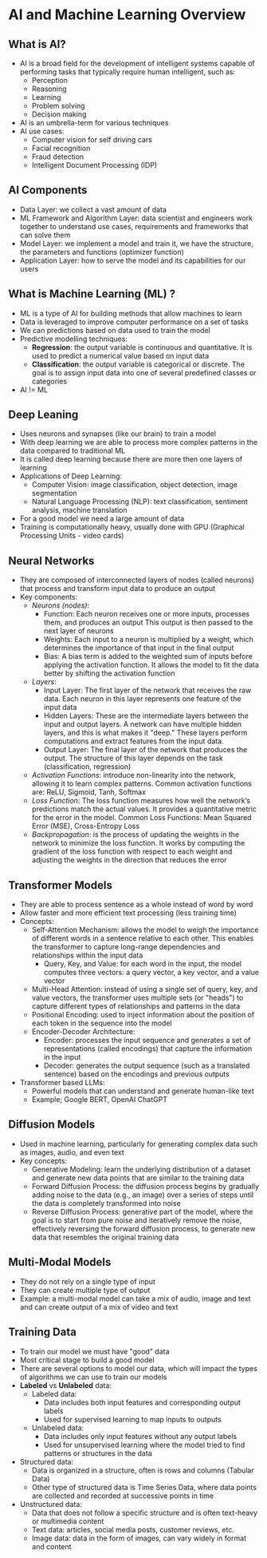 # AI and Machine Learning Overview

## What is AI?

- AI is a broad field for the development of intelligent systems capable of performing tasks that typically require human intelligent, such as:
    - Perception
    - Reasoning
    - Learning
    - Problem solving
    - Decision making
- AI is an umbrella-term for various techniques
- AI use cases:
    - Computer vision for self driving cars
    - Facial recognition
    - Fraud detection
    - Intelligent Document Processing  (IDP)

## AI Components

- Data Layer: we collect a vast amount of data
- ML Framework and Algorithm Layer: data scientist and engineers work together to understand use cases, requirements and frameworks that can solve them
- Model Layer: we implement a model and train it, we have the structure, the parameters and functions (optimizer function)
- Application Layer: how to serve the model and its capabilities for our users

## What is Machine Learning (ML) ?

- ML is a type of AI for building methods that allow machines to learn
- Data is leveraged to improve computer performance on a set of tasks
- We can predictions based on data used to train the model
- Predictive modelling techniques:
    - **Regression**: the output variable is continuous and quantitative. It is used to predict a numerical value based on input data
    - **Classification**: the output variable is categorical or discrete. The goal is to assign input data into one of several predefined classes or categories
- AI != ML

## Deep Leaning

- Uses neurons and synapses (like our brain) to train a model
- With deep learning we are able to process more complex patterns in the data compared to traditional ML
- It is called deep learning because there are more then one layers of learning
- Applications of Deep Learning:
    - Computer Vision: image classification, object detection, image segmentation
    - Natural Language Processing (NLP): text classification, sentiment analysis, machine translation
- For a good model we need a large amount of data
- Training is computationally heavy, usually done with GPU (Graphical Processing Units - video cards)

## Neural Networks

- They are composed of interconnected layers of nodes (called neurons) that process and transform input data to produce an output
- Key components:
    - *Neurons (nodes)*:
        - Function: Each neuron receives one or more inputs, processes them, and produces an output This output is then passed to the next layer of neurons
        - Weights: Each input to a neuron is multiplied by a weight, which determines the importance of that input in the final output
        - Bias: A bias term is added to the weighted sum of inputs before applying the activation function. It allows the model to fit the data better by shifting the activation function
    - *Layers*:
        - Input Layer: The first layer of the network that receives the raw data. Each neuron in this layer represents one feature of the input data
        - Hidden Layers: These are the intermediate layers between the input and output layers. A network can have multiple hidden layers, and this is what makes it "deep." These layers perform computations and extract features from the input data.
        - Output Layer: The final layer of the network that produces the output. The structure of this layer depends on the task (classification, regression)
    - *Activation Functions*: introduce non-linearity into the network, allowing it to learn complex patterns. Common activation functions are: ReLU, Sigmoid, Tanh, Softmax
    - *Loss Function*:  The loss function measures how well the network’s predictions match the actual values. It provides a quantitative metric for the error in the model. Common Loss Functions: Mean Squared Error (MSE), Cross-Entropy Loss
    - *Backpropagation*: is the process of updating the weights in the network to minimize the loss function. It works by computing the gradient of the loss function with respect to each weight and adjusting the weights in the direction that reduces the error

## Transformer Models

- They are able to process sentence as a whole instead of word by word
- Allow faster and more efficient text processing (less training time)
- Concepts: 
    - Self-Attention Mechanism: allows the model to weigh the importance of different words in a sentence relative to each other. This enables the transformer to capture long-range dependencies and relationships within the input data
        - Query, Key, and Value: for each word in the input, the model computes three vectors: a query vector, a key vector, and a value vector
    - Multi-Head Attention: instead of using a single set of query, key, and value vectors, the transformer uses multiple sets (or "heads") to capture different types of relationships and patterns in the data
    - Positional Encoding: used to inject information about the position of each token in the sequence into the model
    - Encoder-Decoder Architecture:
        - Encoder: processes the input sequence and generates a set of representations (called encodings) that capture the information in the input
        - Decoder: generates the output sequence (such as a translated sentence) based on the encodings and previous outputs
- Transformer based LLMs:
    - Powerful models that can understand and generate human-like text
    - Example; Google BERT, OpenAI ChatGPT

## Diffusion Models

- Used in machine learning, particularly for generating complex data such as images, audio, and even text
- Key concepts:
    - Generative Modeling: learn the underlying distribution of a dataset and generate new data points that are similar to the training data
    - Forward Diffusion Process: the diffusion process begins by gradually adding noise to the data (e.g., an image) over a series of steps until the data is completely transformed into noise
    - Reverse Diffusion Process: generative part of the model, where the goal is to start from pure noise and iteratively remove the noise, effectively reversing the forward diffusion process, to generate new data that resembles the original training data

## Multi-Modal Models

- They do not rely on a single type of input
- They can create multiple type of output
- Example: a multi-modal model can take a mix of audio, image and text and can create output of a mix of video and text

## Training Data

- To train our model we must have "good" data
- Most critical stage to build a good model
- There are several options to model our data, which will impact the types of algorithms we can use to train our models
- **Labeled** vs **Unlabeled** data:
    - Labeled data:
        - Data includes both input features and corresponding output labels
        - Used for supervised learning to map inputs to outputs
    - Unlabeled data:
        - Data includes only input features without any output labels
        - Used for unsupervised learning where the model tried to find patterns or structures in the data
- Structured data:
    - Data is organized in a structure, often is rows and columns (Tabular Data)
    - Other type of structured data is Time Series Data, where data points are collected and recorded at successive points in time
- Unstructured data:
    - Data that does not follow a specific structure and is often text-heavy or multimedia content
    - Text data: articles, social media posts, customer reviews, etc.
    - Image data: data in the form of images, can vary widely in format and content